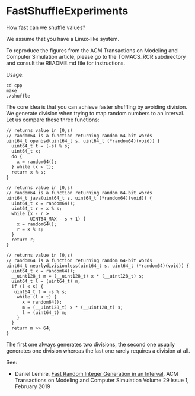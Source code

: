 # FastShuffleExperiments
How fast can we shuffle values?

We assume that you have a Linux-like system.

To reproduce the figures from the ACM Transactions on Modeling and Computer Simulation article, please go to the TOMACS_RCR subdirectory and consult the README.md file for instructions. 

Usage:

```
cd cpp
make
./shuffle
```

The core idea is that you can achieve faster shuffling by avoiding division. We 
generate division when trying to map random numbers to an interval. Let us compare
these three functions:

```
// returns value in [0,s)
// random64 is a function returning random 64-bit words
uint64_t openbsd(uint64_t s, uint64_t (*random64)(void)) {
  uint64_t t = (-s) % s;
  uint64_t x;
  do {
    x = random64();
  } while (x < t);
  return x % s;
}

// returns value in [0,s)
// random64 is a function returning random 64-bit words
uint64_t java(uint64_t s, uint64_t (*random64)(void)) {
  uint64_t x = random64();
  uint64_t r = x % s;
  while (x - r >
         UINT64_MAX - s + 1) { 
    x = random64();
    r = x % s;
  }
  return r;
}

// returns value in [0,s)
// random64 is a function returning random 64-bit words
uint64_t nearlydivisionless(uint64_t s, uint64_t (*random64)(void)) {
  uint64_t x = random64();
  __uint128_t m = (__uint128_t) x * (__uint128_t) s;
  uint64_t l = (uint64_t) m;
  if (l < s) {
   uint64_t t = -s % s;
    while (l < t) {
      x = random64();
      m = (__uint128_t) x * (__uint128_t) s;
      l = (uint64_t) m;
    }
  }
  return m >> 64; 
}
```

The first one always generates two divisions, the second one usually generates one division whereas the last one rarely requires a division at all.

See:

* Daniel Lemire, [Fast Random Integer Generation in an Interval](https://arxiv.org/abs/1805.10941), ACM Transactions on Modeling and Computer Simulation Volume 29 Issue 1, February 2019
